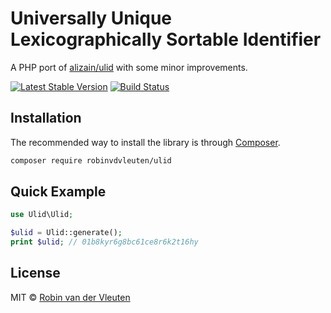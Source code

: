 # Universally Unique Lexicographically Sortable Identifier

A PHP port of [alizain/ulid](https://github.com/alizain/ulid) with some minor improvements.

[![Latest Stable Version](https://poser.pugx.org/robinvdvleuten/ulid/v/stable)](https://packagist.org/packages/robinvdvleuten/ulid)
[![Build Status](https://travis-ci.org/robinvdvleuten/php-ulid.svg?branch=master)](https://travis-ci.org/robinvdvleuten/php-ulid)

## Installation

The recommended way to install the library is through [Composer](http://getcomposer.org).

```bash
composer require robinvdvleuten/ulid
```

## Quick Example

```php
use Ulid\Ulid;

$ulid = Ulid::generate();
print $ulid; // 01b8kyr6g8bc61ce8r6k2t16hy
```

## License

MIT © [Robin van der Vleuten](https://www.robinvdvleuten.nl)
